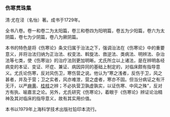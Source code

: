 ### 伤寒贯珠集

清·尤在泾（名怡）著。成书于1729年。

全书八卷。卷一和卷二为太阳篇，卷三和卷四为阳明篇，卷五为少阳篇，卷六为太阴篇，卷七为少阴篇，卷八为厥阴篇。

本书的特色是将《伤寒论》条文归属于治法之下，强调治法在《伤寒论》中的重要意义，并将治法归纳为正治法、权变法、斡旋法、救逆法、类病法、明辨法、杂治法等七类，使《伤寒诒》的治疗法则更加明晰。尤氏所立以上诸法，是在辨明各经病变的本证、变证、坏症、兼证、病因异同的基础上制定的，对临床颇有指导意义。尤氏论伤寒，反对风伤卫，寒伤营之说。他认为“寒之浅者，反伤于卫，风之甚者，并及于营；卫之实者，风亦难泄，营之虚者，寒亦不固。但当分病证之有汗无汗，以严[麻黄](https://www.gmzyjc.com/read/bc/bc01-1.1.1.0.0.md)、[桂枝](https://www.gmzyjc.com/read/bc/bc01-1.1.2.0.0.md)之辨；不必执营卫孰虚孰实，以证伤寒、中风之殊”，反对方有执、喻嘉言之论。另外，尤氏研究《伤寒论》，着眼于《伤寒论》辨证论治精神及其对临床的指导意义，故有其实用价值。

本书以1979年上海科学技术出版社铅印本流行。
